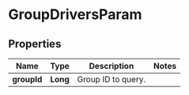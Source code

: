 
# GroupDriversParam

## Properties
Name | Type | Description | Notes
------------ | ------------- | ------------- | -------------
**groupId** | **Long** | Group ID to query. | 



